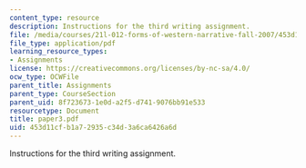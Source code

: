 ```yaml
---
content_type: resource
description: Instructions for the third writing assignment.
file: /media/courses/21l-012-forms-of-western-narrative-fall-2007/453d11cfb1a72935c34d3a6ca6426a6d_paper3.pdf
file_type: application/pdf
learning_resource_types:
- Assignments
license: https://creativecommons.org/licenses/by-nc-sa/4.0/
ocw_type: OCWFile
parent_title: Assignments
parent_type: CourseSection
parent_uid: 8f723673-1e0d-a2f5-d741-9076bb91e533
resourcetype: Document
title: paper3.pdf
uid: 453d11cf-b1a7-2935-c34d-3a6ca6426a6d
---
```

Instructions for the third writing assignment.